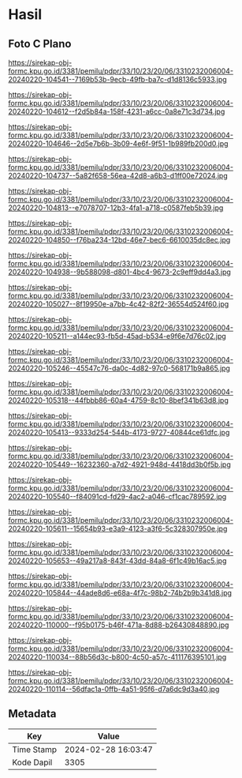 # Hasil

## Foto C Plano

https://sirekap-obj-formc.kpu.go.id/3381/pemilu/pdpr/33/10/23/20/06/3310232006004-20240220-104541--7169b53b-9ecb-49fb-ba7c-d1d8136c5933.jpg

https://sirekap-obj-formc.kpu.go.id/3381/pemilu/pdpr/33/10/23/20/06/3310232006004-20240220-104612--f2d5b84a-158f-4231-a6cc-0a8e71c3d734.jpg

https://sirekap-obj-formc.kpu.go.id/3381/pemilu/pdpr/33/10/23/20/06/3310232006004-20240220-104646--2d5e7b6b-3b09-4e6f-9f51-1b989fb200d0.jpg

https://sirekap-obj-formc.kpu.go.id/3381/pemilu/pdpr/33/10/23/20/06/3310232006004-20240220-104737--5a82f658-56ea-42d8-a6b3-d1ff00e72024.jpg

https://sirekap-obj-formc.kpu.go.id/3381/pemilu/pdpr/33/10/23/20/06/3310232006004-20240220-104813--e7078707-12b3-4fa1-a718-c0587feb5b39.jpg

https://sirekap-obj-formc.kpu.go.id/3381/pemilu/pdpr/33/10/23/20/06/3310232006004-20240220-104850--f76ba234-12bd-46e7-bec6-6610035dc8ec.jpg

https://sirekap-obj-formc.kpu.go.id/3381/pemilu/pdpr/33/10/23/20/06/3310232006004-20240220-104938--9b588098-d801-4bc4-9673-2c9eff9dd4a3.jpg

https://sirekap-obj-formc.kpu.go.id/3381/pemilu/pdpr/33/10/23/20/06/3310232006004-20240220-105027--8f19950e-a7bb-4c42-82f2-36554d524f60.jpg

https://sirekap-obj-formc.kpu.go.id/3381/pemilu/pdpr/33/10/23/20/06/3310232006004-20240220-105211--a144ec93-fb5d-45ad-b534-e9f6e7d76c02.jpg

https://sirekap-obj-formc.kpu.go.id/3381/pemilu/pdpr/33/10/23/20/06/3310232006004-20240220-105246--45547c76-da0c-4d82-97c0-568171b9a865.jpg

https://sirekap-obj-formc.kpu.go.id/3381/pemilu/pdpr/33/10/23/20/06/3310232006004-20240220-105318--44fbbb86-60a4-4759-8c10-8bef341b63d8.jpg

https://sirekap-obj-formc.kpu.go.id/3381/pemilu/pdpr/33/10/23/20/06/3310232006004-20240220-105413--9333d254-544b-4173-9727-40844ce61dfc.jpg

https://sirekap-obj-formc.kpu.go.id/3381/pemilu/pdpr/33/10/23/20/06/3310232006004-20240220-105449--16232360-a7d2-4921-948d-4418dd3b0f5b.jpg

https://sirekap-obj-formc.kpu.go.id/3381/pemilu/pdpr/33/10/23/20/06/3310232006004-20240220-105540--f84091cd-fd29-4ac2-a046-cf1cac789592.jpg

https://sirekap-obj-formc.kpu.go.id/3381/pemilu/pdpr/33/10/23/20/06/3310232006004-20240220-105611--15654b93-e3a9-4123-a3f6-5c328307950e.jpg

https://sirekap-obj-formc.kpu.go.id/3381/pemilu/pdpr/33/10/23/20/06/3310232006004-20240220-105653--49a217a8-843f-43dd-84a8-6f1c49b16ac5.jpg

https://sirekap-obj-formc.kpu.go.id/3381/pemilu/pdpr/33/10/23/20/06/3310232006004-20240220-105844--44ade8d6-e68a-4f7c-98b2-74b2b9b341d8.jpg

https://sirekap-obj-formc.kpu.go.id/3381/pemilu/pdpr/33/10/23/20/06/3310232006004-20240220-110000--f95b0175-b46f-471a-8d88-b26430848890.jpg

https://sirekap-obj-formc.kpu.go.id/3381/pemilu/pdpr/33/10/23/20/06/3310232006004-20240220-110034--88b56d3c-b800-4c50-a57c-411176395101.jpg

https://sirekap-obj-formc.kpu.go.id/3381/pemilu/pdpr/33/10/23/20/06/3310232006004-20240220-110114--56dfac1a-0ffb-4a51-95f6-d7a6dc9d3a40.jpg


## Metadata

| Key        | Value               |
| ---------- | ------------------- |
| Time Stamp | 2024-02-28 16:03:47 |
| Kode Dapil | 3305                |



